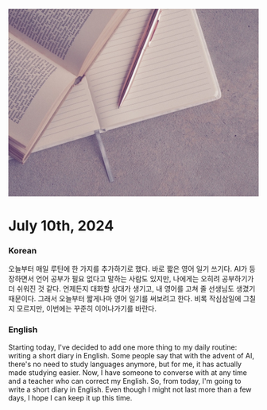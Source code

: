 ![diary](img/blog/diary.jpeg)
# July 10th, 2024

### Korean
오늘부터 매일 루틴에 한 가지를 추가하기로 했다. 바로 짧은 영어 일기 쓰기다. 
AI가 등장하면서 언어 공부가 필요 없다고 말하는 사람도 있지만, 나에게는 오히려 공부하기가 더 쉬워진 것 같다. 
언제든지 대화할 상대가 생기고, 내 영어를 고쳐 줄 선생님도 생겼기 때문이다. 그래서 오늘부터 짧게나마 영어 일기를 써보려고 한다. 
비록 작심삼일에 그칠지 모르지만, 이번에는 꾸준히 이어나가기를 바란다.


### English
Starting today, I've decided to add one more thing to my daily routine: writing a short diary in English.
Some people say that with the advent of AI, there's no need to study languages anymore, but for me, it has actually made studying easier.
Now, I have someone to converse with at any time and a teacher who can correct my English. So, from today, I'm going to write a short diary in English.
Even though I might not last more than a few days, I hope I can keep it up this time.








